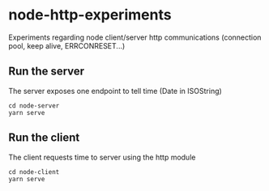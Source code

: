 # node-http-experiments
Experiments regarding node client/server http communications (connection pool, keep alive, ERRCONRESET...)

## Run the server

The server exposes one endpoint to tell time (Date in ISOString)

```
cd node-server
yarn serve
```

## Run the client
The client requests time to server using the http module

```
cd node-client
yarn serve
```